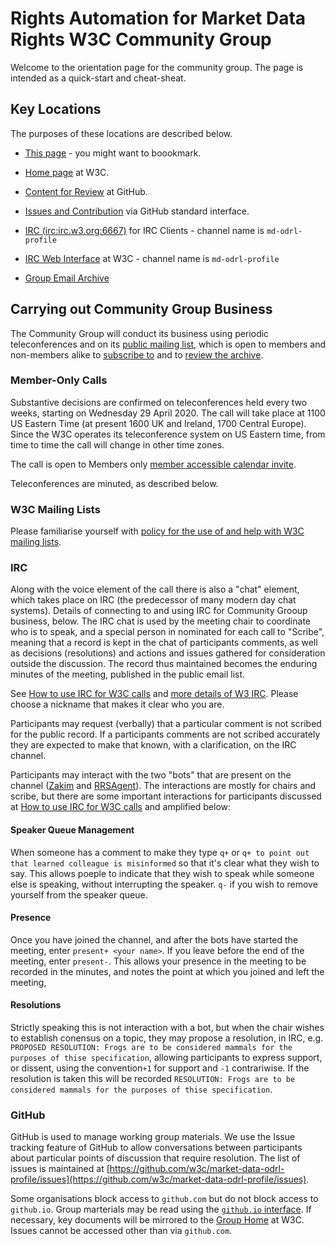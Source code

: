 
# Rights Automation for Market Data Rights W3C Community Group

Welcome to the orientation page for the community group. The page is intended as a quick-start and cheat-sheat.

## Key Locations

The purposes of these locations are described below.

* [This page](https://w3c.github.io/md-odrl-profile/orientation) - you might want to boookmark.

* [Home page](https://www.w3.org/community/md-odrl-profile) at W3C.

* [Content for Review](https://w3c.github.io/market-data-odrl-profile) at GitHub.

* [Issues and Contribution](https://github.com/w3c/market-data-odrl-profile) via GitHub standard interface.

* [IRC (irc:irc.w3.org:6667)](irc:irc.w3.org:6667) for IRC Clients - channel name is `md-odrl-profile`

* [IRC Web Interface](http://irc.w3.org) at W3C - channel name is `md-odrl-profile`

* [Group Email Archive](https://lists.w3.org/Archives/Public/public-md-odrl-profile/) 

## Carrying out Community Group Business

The Community Group will conduct its business using periodic teleconferences and on its [public mailing list](mailto:public-md-odrl-profile), which is open to members and non-members alike to [subscribe to](mailto:public-md-odrl-profile?subject=subscribe) and to [review the archive](https://lists.w3.org/Archives/Public/public-md-odrl-profile/). 

### Member-Only Calls

Substantive decisions are confirmed on teleconferences held every two weeks, starting on Wednesday 29 April 2020. The call will take place at 1100 US Eastern Time (at present 1600 UK and Ireland, 1700 Central Europe). Since the W3C operates its teleconference system on US Eastern time, from time to time the call will change in other time zones.

The call is open to Members only [member accessible calendar invite](http://www.w3.org/2020/04/md-odrl-profile.ics).

Teleconferences are minuted, as described below.

### W3C Mailing Lists

Please familiarise yourself with [policy for the use of and help with W3C mailing lists](https://www.w3.org/Mail).

### IRC

Along with the voice element of the call there is also a "chat" element, which takes place on IRC (the predecessor of many modern day chat systems). Details of connecting to and using IRC for Community Grooup business, below. The IRC chat is used by the meeting chair to coordinate who is to speak, and a special person in nominated for each call to "Scribe", meaning that a record is kept in the chat of participants comments, as well as decisions (resolutions) and actions and issues gathered for consideration outside the discussion. The record thus maintained becomes the enduring minutes of the meeting, published in the public email list.

See [How to use IRC for W3C calls](https://www.w3.org/wiki/IRC) and [more details of W3 IRC](https://www.w3.org/Project/IRC). Please choose a nickname that makes it clear who you are.

Participants may request (verbally) that a particular comment is not scribed for the public record. If a participants comments are not scribed accurately they are expected to make that known, with a clarification, on the IRC channel.

Participants may interact with the two "bots" that are present on the channel ([Zakim](https://www.w3.org/2001/12/zakim-irc-bot.html) and [RRSAgent](https://www.w3.org/2002/03/RRSAgent)). The interactions are mostly for chairs and scribe, but there are some important interactions for participants discussed at [How to use IRC for W3C calls](https://www.w3.org/wiki/IRC) and amplified below:

#### Speaker Queue Management

When someone has a comment to make they type `q+` or `q+ to point out that learned colleague is misinformed` so that it's clear what they wish to say. This allows poeple to indicate that they wish to speak while someone else is speaking, without interrupting the speaker. `q-` if you wish to remove yourself from the speaker queue.

#### Presence

Once you have joined the channel, and after the bots have started the meeting, enter `present+ <your name>`. If you leave before the end of the meeting, enter `present-`. This allows your presence in the meeting to be recorded in the minutes, and notes the point at which you joined and left the meeting,

#### Resolutions

Strictly speaking this is not interaction with a bot, but when the chair wishes to establish conensus on a topic, they may propose a resolution, in IRC, e.g. `PROPOSED RESOLUTION: Frogs are to be considered mammals for the purposes of thise specification`, allowing participants to express support, or dissent, using the convention`+1` for support and `-1` contrariwise. If the resolution is taken this will be recorded `RESOLUTION: Frogs are to be considered mammals for the purposes of thise specification`.

### GitHub

GitHub is used to manage working group materials. We use the Issue tracking feature of GitHub to allow conversations between participants about particular points of discussion that require resolution. The list of issues is maintained at [https://github.com/w3c/market-data-odrl-profile/issues](https://github.com/w3c/market-data-odrl-profile/issues).

Some organisations block access to `github.com` but do not block access to `github.io`. Group marterials may be read using the [`github.io` interface](https://w3c.github.io/market-data-odrl-profile). If necessary, key documents will be mirrored to the [Group Home](https://www.w3.org/community/md-odrl-profile) at W3C. Issues cannot be accessed other than via `github.com`.